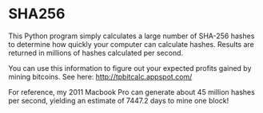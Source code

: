 SHA256
======

This Python program simply calculates a large number of SHA-256 hashes to determine how quickly your computer can calculate hashes. Results are returned in millions of hashes calculated per second.

You can use this information to figure out your expected profits gained by mining bitcoins. See here:
http://tpbitcalc.appspot.com/

For reference, my 2011 Macbook Pro can generate about 45 million hashes per second, yielding an estimate of 7447.2 days to mine one block!
